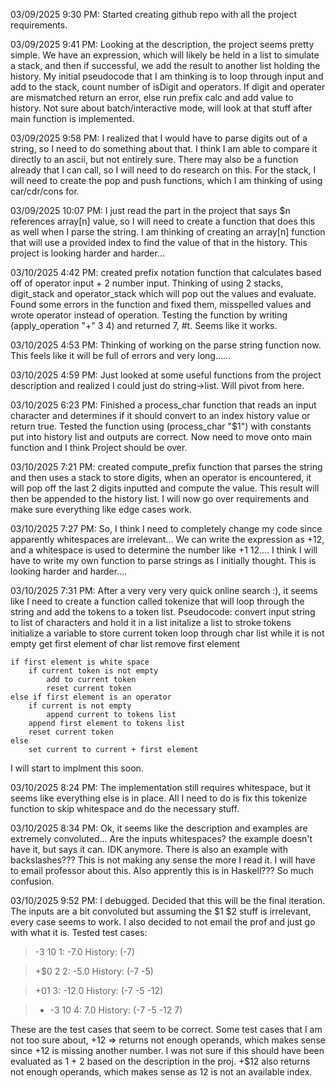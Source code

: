 03/09/2025 9:30 PM: Started creating github repo with all the project requirements.

03/09/2025 9:41 PM: Looking at the description, the project seems pretty simple. We have an expression, which will likely be held in a list to simulate a stack, and then if successful, we add the result to another list holding the history. My initial pseudocode that I am thinking is to loop through input and add to the stack, count number of isDigit and operators. If digit and operater are mismatched return an error, else run prefix calc and add value to history. Not sure about batch/interactive mode, will look at that stuff after main function is implemented.

03/09/2025 9:58 PM: I realized that I would have to parse digits out of a string, so I need to do something about that. I think I am able to compare it directly to an ascii, but not entirely sure. There may also be a function already that I can call, so I will need to do research on this. For the stack, I will need to create the pop and push functions, which I am thinking of using car/cdr/cons for.

03/09/2025 10:07 PM: I just read the part in the project that says $n references array[n] value, so I will need to create a function that does this as well when I parse the string. I am thinking of creating an array[n] function that will use a provided index to find the value of that in the history. This project is looking harder and harder...

03/10/2025 4:42 PM: created prefix notation function that calculates based off of operator input + 2 number input. Thinking of using 2 stacks, digit_stack and operator_stack which will pop out the values and evaluate. Found some errors in the function and fixed them, misspelled values and wrote operator instead of operation. Testing the function by writing (apply_operation "+" 3 4) and returned 7, #t. Seems like it works.

03/10/2025 4:53 PM: Thinking of working on the parse string function now. This feels like it will be full of errors and very long......

03/10/2025 4:59 PM: Just looked at some useful functions from the project description and realized I could just do string->list. Will pivot from here.

03/10/2025 6:23 PM: Finished a process_char function that reads an input character and determines if it should convert to an index history value or return true. Tested the function using (process_char "$1") with constants put into history list and outputs are correct. Now need to move onto main function and I think Project should be over. 

03/10/2025 7:21 PM: created compute_prefix function that parses the string and then uses a stack to store digits, when an operator is encountered, it will pop off the last 2 digits inputted and compute the value. This result will then be appended to the history list. I will now go over requirements and make sure everything like edge cases work. 

03/10/2025 7:27 PM: So, I think I need to completely change my code since apparently whitespaces are irrelevant... We can write the expression as +12, and a whitespace is used to determine the number like +1 12.... I think I will have to write my own function to parse strings as I initially thought. This is looking harder and harder....

03/10/2025 7:31 PM: After a very very very quick online search :), it seems like I need to create a function called tokenize that will loop through the string and add the tokens to a token list. Pseudocode:
convert input string to list of characters and hold it in a list
initalize a list to stroke tokens
initialize a variable to store current token
loop through char list while it is not empty
    get first element of char list
    remove first element

    if first element is white space
        if current token is not empty
            add to current token
            reset current token
    else if first element is an operator
        if current is not empty
            append current to tokens list
        append first element to tokens list
        reset current token
    else
        set current to current + first element
I will start to implment this soon.

03/10/2025 8:24 PM: The implementation still requires whitespace, but it seems like everything else is in place. All I need to do is fix this tokenize function to skip whitespace and do the necessary stuff.

03/10/2025 8:34 PM: Ok, it seems like the description and examples are extremely convoluted... Are the inputs whitespaces? the example doesn't have it, but says it can. IDK anymore. There is also an example with backslashes??? This is not making any sense the more I read it. I will have to email professor about this. Also apprently this is in Haskell??? So much confusion.

03/10/2025 9:52 PM: I debugged. Decided that this will be the final iteration. The inputs are a bit convoluted but assuming the \$1 \$2 stuff is irrelevant, every case seems to work. I also decided to not email the prof and just go with what it is. 
Tested test cases:
> -3 10
1: -7.0
History: (-7)

> +$0 2
2: -5.0
History: (-7 -5)

> +$0$1
3: -12.0
History: (-7 -5 -12)

> + -3 10
4: 7.0
History: (-7 -5 -12 7)

These are the test cases that seem to be correct.
Some test cases that I am not too sure about, +12 => returns not enough operands, which makes sense since +12 is missing another number. I was not sure if this should have been evaluated as 1 + 2 based on the description in the proj. +$12 also returns not enough operands, which makes sense as 12 is not an available index.